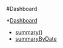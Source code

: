 #Dashboard

*[Dashboard](#test/Dashboard.md)
  * [summary()](#summary)
  * [summaryByDate](#summaryByDate)
